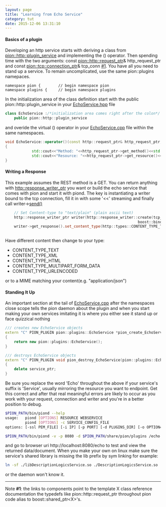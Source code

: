 ```yaml
---
layout: page
title: "Learning from Echo Service"
category: tut
date: 2015-12-06 13:31:10
---
```



#### Basics of a plugin

Developing an http service starts with deriving a class from [pion::http::plugin_service]({{site.baseurl}}/api/user/html/classpion_1_1http_1_1plugin__service.html) and implementing the () operator. Then spending time with
the two arguments: const [pion::http::request_ptr]({{site.baseurl}}/api/user/html/classpion_1_1http_1_1request.html)& http_request_ptr and const [pion::tcp::connection_ptr]({{site.baseurl}}/api/user/html/classpion_1_1tcp_1_1connection.html)& tcp_conn [#1](#note1).  You have all you need to stand up a service.
To remain uncomplicated, use the same pion::plugins namepaces.

```
namespace pion {        // begin namespace pion
namespace plugins {     // begin namespace plugins
```
In the initialization area of the class definition start with the public pion::http::plugin_service in your [EchoService.hpp](https://github.com/splunk/pion/blob/develop/services/EchoService.hpp) file

```cpp
class EchoService :/*initialization area comes right after the colon*/
    public pion::http::plugin_service
```
and overide the virtual () operator in your [EchoService.cpp](https://github.com/splunk/pion/blob/develop/services/EchoService.cpp) file within the same namespaces.

```cpp
void EchoService::operator()(const http::request_ptr& http_request_ptr, const tcp::connection_ptr& tcp_conn)
{
            std::cout<<"Method: "<<http_request_ptr->get_method()<<std::endl;
            std::cout<<"Resource: "<<http_request_ptr->get_resource()<<std::endl;
}
```

#### Writing a Response

This example assumes the REST method is a GET. You can return anything with [http::response_writer_ptr]({{site.baseurl}}/api/user/html/classpion_1_1http_1_1writer.html) you want or build the echo service that comes with pion and start it with piond.  The key is instantiating
a writer bound to the tcp connection, fill it in with some '<<' streaming and finally call writer->[send()]({{site.baseurl}}/api/user/html/classpion_1_1http_1_1writer.html#a6c96aa95d710babcf5096d8294f703d5)

```cpp
    // Set Content-type to "text/plain" (plain ascii text)
    http::response_writer_ptr writer(http::response_writer::create(tcp_conn, *http_request_ptr,
                                                            boost::bind(&tcp::connection::finish, tcp_conn)));
    writer->get_response().set_content_type(http::types::CONTENT_TYPE_TEXT);
    
```

Have different content then change to your type:

* CONTENT_TYPE_TEXT
* CONTENT_TYPE_XML
* CONTENT_TYPE_HTML
* CONTENT_TYPE_MULTIPART_FORM_DATA
* CONTENT_TYPE_URLENCODED

or to a MIME matching your content(e.g. "application/json")

#### Standing It Up

An important section at the tail of [EchoService.cpp](https://github.com/splunk/pion/blob/develop/services/EchoService.cpp) after the namespaces close scope tells the pion daemon about the plugin and when you start making your own services
imitating it is where you either see it stand up or face quizzical nothing

```cpp
/// creates new EchoService objects
extern "C" PION_PLUGIN pion::plugins::EchoService *pion_create_EchoService(void)
{
    return new pion::plugins::EchoService();
}

/// destroys EchoService objects
extern "C" PION_PLUGIN void pion_destroy_EchoService(pion::plugins::EchoService *service_ptr)
{
    delete service_ptr;
}

```

Be sure you replace the word 'Echo' throughout the above if your service's suffix is 'Service', usually mirroring the resource you want to endpoint.  Get this correct and after that real meaningful errors are likely to occur as you work with your
request, connection and writer and you're in a better position to debug.

```bash
$PION_PATH/bin/piond --help
usage:   piond [OPTIONS] RESOURCE WEBSERVICE
         piond [OPTIONS] -c SERVICE_CONFIG_FILE
options: [-ssl PEM_FILE] [-i IP] [-p PORT] [-d PLUGINS_DIR] [-o OPTION=VALUE] [-v]
```

```bash
$PION_PATH/bin/piond -v -p 8080 -d $PION_PATH/share/pion/plugins /echo EchoService
```

and go to browser uri http://localhost:8080/echo to test and view the returned data/document. When you make your own on linux make sure the service's shared library is missing the lib prefix by sym linking for example:

```bash
ln -sf ./libDescriptionLogicsService.so ./DescriptionLogicsService.so
```

or the daemon won't know it.

____
Note **<span id="note1">#1</span>**: the links to components point to the template X class reference documentation the typedefs like pion::http::request_ptr throughout pion code alias to boost::shared_ptr\<X\>'s.

